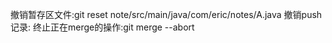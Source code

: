 撤销暂存区文件:git reset  note/src/main/java/com/eric/notes/A.java
撤销push记录:
终止正在merge的操作:git merge --abort